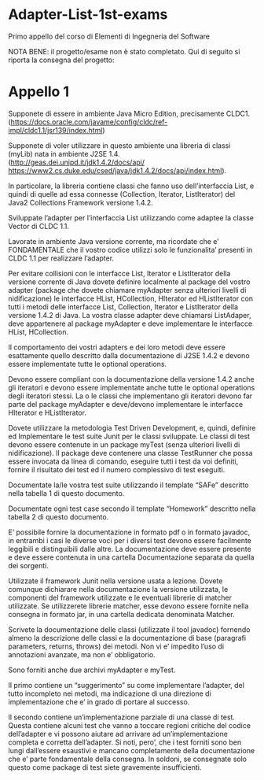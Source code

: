 # Adapter-List-1st-exams

Primo appello del corso di Elementi di Ingegneria del Software

NOTA BENE: il progetto/esame non è stato completato. Qui di seguito si riporta la consegna del progetto: 

# Appello 1

Supponete di essere in ambiente Java Micro Edition, precisamente CLDC1.
(https://docs.oracle.com/javame/config/cldc/ref-impl/cldc1.1/jsr139/index.html)

Supponete di voler utilizzare in questo ambiente una libreria di classi (myLib) nata in ambiente J2SE 1.4.
(http://geas.dei.unipd.it/jdk1.4.2/docs/api/
https://www2.cs.duke.edu/csed/java/jdk1.4.2/docs/api/index.html).

In particolare, la libreria contiene classi che fanno uso dell’interfaccia List, e quindi di quelle ad essa
connesse (Collection, Iterator, ListIterator) del Java2 Collections Framework versione 1.4.2.

Sviluppate l’adapter per l’interfaccia List utilizzando come adaptee la classe Vector di CLDC 1.1.

Lavorate in ambiente Java versione corrente, ma ricordate che e’ FONDAMENTALE che il vostro codice
utilizzi solo le funzionalita’ presenti in CLDC 1.1 per realizzare l’adapter.

Per evitare collisioni con le interfacce List, Iterator e ListIterator della versione corrente di Java dovete
definire localmente al package del vostro adapter (package che dovete chiamare myAdapter senza ulteriori
livelli di nidificazione) le interfacce HList, HCollection, HIterator ed HListIterator con tutti i metodi delle
interfacce List, Collection, Iterator e ListIterator della versione 1.4.2 di Java. La vostra classe adapter deve
chiamarsi ListAdaper, deve appartenere al package myAdapter e deve implementare le interfacce HList,
HCollection.

Il comportamento dei vostri adapters e dei loro metodi deve essere esattamente quello descritto dalla
documentazione di J2SE 1.4.2 e devono essere implementate tutte le optional operations.

Devono essere compliant con la documentazione della versione 1.4.2 anche gli iteratori e devono essere
implementate anche tutte le optional operations degli iteratori stessi. La o le classi che implementano gli
iteratori devono far parte del package myAdapter e deve/devono implementare le interfacce HIterator e
HListIterator.

Dovete utilizzare la metodologia Test Driven Development, e, quindi, definire ed Implementare le test suite
Junit per le classi sviluppate. Le classi di test devono essere contenute in un package myTest (senza ulteriori
livelli di nidificazione). Il package deve contenere una classe TestRunner che possa essere invocata da linea
di comando, eseguire tutti i test da voi definiti, fornire il risultato dei test ed il numero complessivo di test
eseguiti.

Documentate la/le vostra test suite utilizzando il template “SAFe” descritto nella tabella 1 di questo
documento.

Documentate ogni test case secondo il template “Homework” descritto nella tabella 2 di questo
documento.

E’ possibile fornire la documentazione in formato pdf o in formato javadoc, in entrambi i casi le diverse voci
per i diversi test devono essere facilmente leggibili e distinguibili dalle altre. La documentazione deve
essere presente e deve essere contenuta in una cartella Documentazione separata da quella dei sorgenti.

Utilizzate il framework Junit nella versione usata a lezione. Dovete comunque dichiarare nella
documentazione la versione utilizzata, le componenti del framework utilizzate e le eventuali librerie di
matcher utilizzate. Se utilizzerete librerie matcher, esse devono essere fornite nella consegna in formato
jar, in una cartella dedicata denominata Matcher.


Scrivete la documentazione delle classi (utilizzate il tool javadoc) fornendo almeno la descrizione delle classi
e la documentazione di base (paragrafi parameters, returns, throws) dei metodi. Non vi e’ impedito l’uso di
annotazioni avanzate, ma non e’ obbligatorio.

Sono forniti anche due archivi myAdapter e myTest.

Il primo contiene un “suggerimento” su come implementare l’adapter, del tutto incompleto nei metodi, ma
indicazione di una direzione di implementazione che e’ in grado di portare al successo.

Il secondo contiene un’implementazione parziale di una classe di test. Questa contiene alcuni test che
vanno a toccare regioni critiche del codice dell’adapter e vi possono aiutare ad arrivare ad
un’implementazione completa e corretta dell’adapter. Si noti, pero’, che i test forniti sono ben lungi
dall’essere esaustivi e mancano completamente della documentazione che e’ parte fondamentale della
consegna. In soldoni, se consegnate solo questo come package di test siete gravemente insufficienti.
